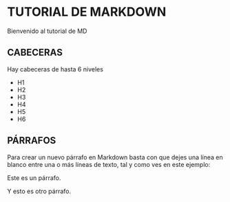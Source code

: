 # TUTORIAL DE MARKDOWN
Bienvenido al tutorial de MD
## CABECERAS
Hay cabeceras de hasta 6 niveles
* H1
* H2
* H3
* H4
* H5
* H6
## PÁRRAFOS
Para crear un nuevo párrafo en Markdown basta con que dejes una línea en blanco entre una o más líneas de texto, tal y como ves en este ejemplo:

Este es un párrafo.

Y esto es otro párrafo.